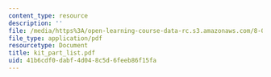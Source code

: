 ```yaml
---
content_type: resource
description: ''
file: /media/https%3A/open-learning-course-data-rc.s3.amazonaws.com/8-02x-physics-ii-electricity-magnetism-with-an-experimental-focus-spring-2005/41b6cdf0dabf4d048c5d6feeb86f15fa_kit_part_list.pdf
file_type: application/pdf
resourcetype: Document
title: kit_part_list.pdf
uid: 41b6cdf0-dabf-4d04-8c5d-6feeb86f15fa
---
```

